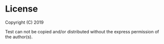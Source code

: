 # License

Copyright (C) 2019

Test can not be copied and/or distributed without the express permission of the author(s).
